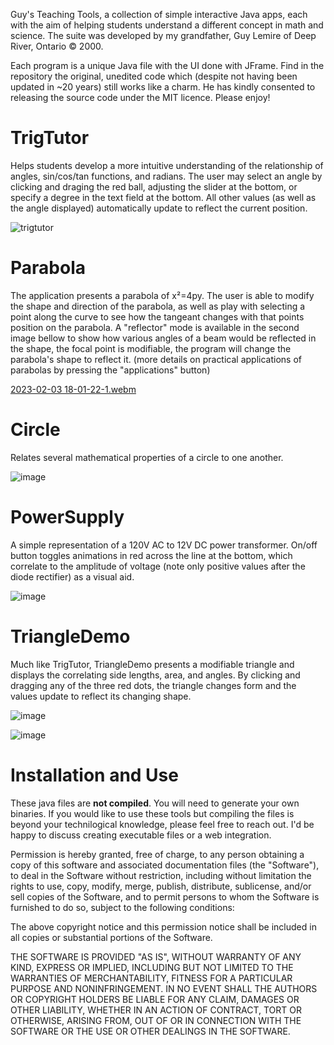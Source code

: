 Guy's Teaching Tools, a collection of simple interactive Java apps, each with the aim of helping students understand a different concept in math and science. The suite was developed by my grandfather, Guy Lemire of Deep River, Ontario © 2000. 

Each program is a unique Java file with the UI done with JFrame. Find in the repository the original, unedited code which (despite not having been updated in ~20 years) still works like a charm. He has kindly consented to releasing the source code under the MIT licence. Please enjoy!

# TrigTutor

Helps students develop a more intuitive understanding of the relationship of angles, sin/cos/tan functions, and radians. The user may select an angle by clicking and draging the red ball, adjusting the slider at the bottom, or specify a degree in the text field at the bottom. All other values (as well as the angle displayed) automatically update to reflect the current position. 

![trigtutor](https://user-images.githubusercontent.com/5817861/216714046-382b555c-7728-4e8d-8b23-012491f3a244.png)

# Parabola

The application presents a parabola of x²=4py. The user is able to modify the shape and direction of the parabola, as well as play with selecting a point along the curve to see how the tangeant changes with that points position on the parabola. A "reflector" mode is available in the second image bellow to show how various angles of a beam would be reflected in the shape, the focal point is modifiable, the program will change the parabola's shape to reflect it. (more details on practical applications of parabolas by pressing the "applications" button)

[2023-02-03 18-01-22-1.webm](https://user-images.githubusercontent.com/5817861/216727301-8bc0d236-3866-4221-b0ae-b1b7a222c898.webm)

# Circle

Relates several mathematical properties of a circle to one another.

![image](https://user-images.githubusercontent.com/5817861/216723077-31fe6144-ee1e-43a0-bc92-97268f75ce36.png)

# PowerSupply

A simple representation of a 120V AC to 12V DC power transformer. On/off button toggles animations in red across the line at the bottom, which correlate to the amplitude of voltage (note only positive values after the diode rectifier) as a visual aid.

![image](https://user-images.githubusercontent.com/5817861/216725077-901c598c-01ba-4101-bee2-f1ec1613ff36.png)

# TriangleDemo

Much like TrigTutor, TriangleDemo presents a modifiable triangle and displays the correlating side lengths, area, and angles. By clicking and dragging any of the three red dots, the triangle changes form and the values update to reflect its changing shape.

![image](https://user-images.githubusercontent.com/5817861/216725652-0d13470c-5af3-4ae6-aae8-4506cf9e877d.png)

![image](https://user-images.githubusercontent.com/5817861/216726283-7f50d345-e5aa-464a-8a09-f9dbc0409f49.png)

# Installation and Use

These java files are **not compiled**. You will need to generate your own binaries. If you would like to use these tools but compiling the files is beyond your technilogical knowledge, please feel free to reach out. I'd be happy to discuss creating executable files or a web integration.


Permission is hereby granted, free of charge, to any person obtaining a copy of this software and associated documentation files (the "Software"), to deal in the Software without restriction, including without limitation the rights to use, copy, modify, merge, publish, distribute, sublicense, and/or sell copies of the Software, and to permit persons to whom the Software is furnished to do so, subject to the following conditions:

The above copyright notice and this permission notice shall be included in all copies or substantial portions of the Software.

THE SOFTWARE IS PROVIDED "AS IS", WITHOUT WARRANTY OF ANY KIND, EXPRESS OR IMPLIED, INCLUDING BUT NOT LIMITED TO THE WARRANTIES OF MERCHANTABILITY, FITNESS FOR A PARTICULAR PURPOSE AND NONINFRINGEMENT. IN NO EVENT SHALL THE AUTHORS OR COPYRIGHT HOLDERS BE LIABLE FOR ANY CLAIM, DAMAGES OR OTHER LIABILITY, WHETHER IN AN ACTION OF CONTRACT, TORT OR OTHERWISE, ARISING FROM, OUT OF OR IN CONNECTION WITH THE SOFTWARE OR THE USE OR OTHER DEALINGS IN THE SOFTWARE.

